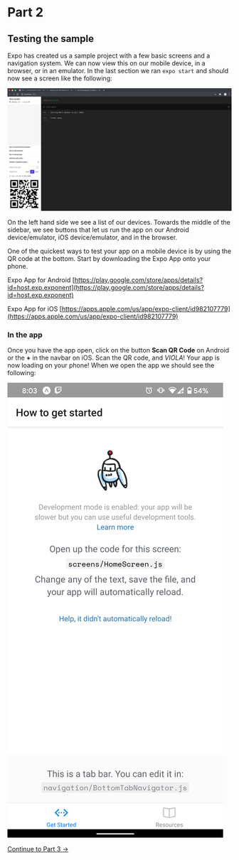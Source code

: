# Part 2
## Testing the sample

Expo has created us a sample project with a few basic screens and a navigation system. We can now view this on our mobile device, in a browser, or in an emulator. In the last section we ran `expo start` and should now see a screen like the following:

![Expo Dashboard](/assets/expo_dashboard.jpg)

On the left hand side we see a list of our devices. Towards the middle of the sidebar, we see buttons that let us run the app on our Android device/emulator, iOS device/emulator, and in the browser.

One of the quickest ways to test your app on a mobile device is by using the QR code at the bottom. Start by downloading the Expo App onto your phone.

Expo App for Android
[https://play.google.com/store/apps/details?id=host.exp.exponent](https://play.google.com/store/apps/details?id=host.exp.exponent)

Expo App for iOS
[https://apps.apple.com/us/app/expo-client/id982107779](https://apps.apple.com/us/app/expo-client/id982107779)

### In the app
Once you have the app open, click on the button **Scan QR Code** on Android or the **+** in the navbar on iOS. Scan the QR code, and *VIOLA*! Your app is now loading on your phone! When we open the app we should see the following:

![Expo App Homepage](/assets/expo_app_home.png)

[Continue to Part 3 ->](part3.html)